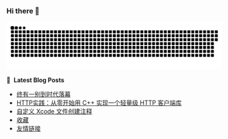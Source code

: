 ### Hi there 👋

<!--
**hilive/hilive** is a ✨ _special_ ✨ repository because its `README.md` (this file) appears on your GitHub profile.

Here are some ideas to get you started:

- 🔭 I’m currently working on ...
- 🌱 I’m currently learning ...
- 👯 I’m looking to collaborate on ...
- 🤔 I’m looking for help with ...
- 💬 Ask me about ...
- 📫 How to reach me: ...
- 😄 Pronouns: ...
- ⚡ Fun fact: ...
-->

<picture>
  <source media="(prefers-color-scheme: dark)" srcset="https://raw.githubusercontent.com/hilive/hilive/output/github-contribution-grid-snake-dark.svg">
  <source media="(prefers-color-scheme: light)" srcset="https://raw.githubusercontent.com/hilive/hilive/output/github-contribution-grid-snake.svg">
  <img alt="github contribution grid snake animation" src="https://raw.githubusercontent.com/hilive/hilive/output/github-contribution-grid-snake.svg">
</picture>

📕 &nbsp;**Latest Blog Posts**
<!-- BLOG-POST-LIST:START -->
- [终有一别到时代落幕](/2024/02/%E7%BB%88%E6%9C%89%E4%B8%80%E5%88%AB%E5%88%B0%E6%97%B6%E4%BB%A3%E8%90%BD%E5%B9%95/)
- [HTTP实践：从零开始用 C++ 实现一个轻量级 HTTP 客户端库](/2024/01/http%E5%AE%9E%E8%B7%B5%E4%BB%8E%E9%9B%B6%E5%BC%80%E5%A7%8B%E7%94%A8-c-%E5%AE%9E%E7%8E%B0%E4%B8%80%E4%B8%AA%E8%BD%BB%E9%87%8F%E7%BA%A7-http-%E5%AE%A2%E6%88%B7%E7%AB%AF%E5%BA%93/)
- [自定义 Xcode 文件创建注释](/2024/01/%E8%87%AA%E5%AE%9A%E4%B9%89-xcode-%E6%96%87%E4%BB%B6%E5%88%9B%E5%BB%BA%E6%B3%A8%E9%87%8A/)
- [收藏](/collect/)
- [友情链接](/links/)
<!-- BLOG-POST-LIST:END -->
